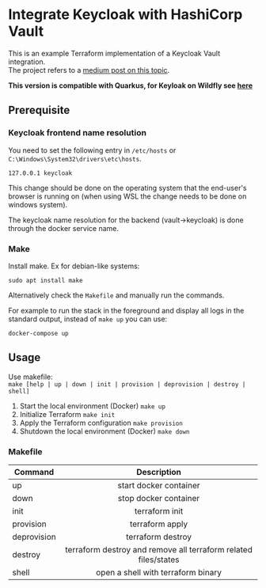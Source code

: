 # Integrate Keycloak with HashiCorp Vault

This is an example Terraform implementation of a Keycloak Vault integration.<br/> 
The project refers to a [medium post on this topic](https://pascal-euhus.medium.com/integrate-keycloak-with-hashicorp-vault-5264a873dd2f).

**This version is compatible with Quarkus, for Keyloak on Wildfly see [here](https://github.com/PacoVK/keycloak-vault/releases/tag/legacy-wildfly)**

## Prerequisite

### Keycloak frontend name resolution

You need to set the following entry in ``/etc/hosts`` or `C:\Windows\System32\drivers\etc\hosts`. 
```text
127.0.0.1 keycloak
```

This change should be done on the operating system that the end-user's browser is running on (when using WSL the change needs to be done on windows system). 

The keycloak name resolution for the backend (vault->keycloak) is done through the docker service name.

### Make

Install make. Ex for debian-like systems:

```
sudo apt install make
```

Alternatively check the `Makefile` and manually run the commands. 

For example to run the stack in the foreground and display all logs in the standard output, instead of `make up` you can use:

```
docker-compose up
```



## Usage

Use makefile: <br/>
```make [help | up | down | init | provision | deprovision | destroy | shell]```

1. Start the local environment (Docker) ````make up````
2. Initialize Terraform  ````make init````
3. Apply the Terraform configuration ````make provision````
4. Shutdown the local environment (Docker) ````make down````

### Makefile 
| Command        | Description           |
| ------------- |:-------------:|
| up      | start docker container |
| down      | stop docker container      |
| init | terraform init    |
| provision | terraform apply     |
| deprovision | terraform destroy     |
| destroy |  terraform destroy and remove all terraform related files/states   |
| shell | open a shell with terraform binary  |
